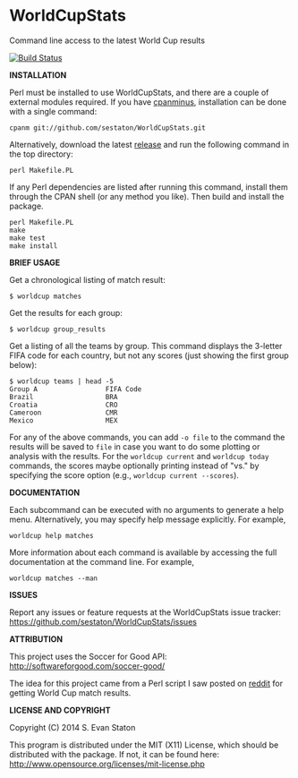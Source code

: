 WorldCupStats
=============

Command line access to the latest World Cup results

[![Build Status](https://travis-ci.org/sestaton/WorldCupStats.svg?branch=master)](https://travis-ci.org/sestaton/WorldCupStats)

**INSTALLATION**

Perl must be installed to use WorldCupStats, and there are a couple of external modules required. If you have [cpanminus](https://metacpan.org/pod/App::cpanminus), installation can be done with a single command:

    cpanm git://github.com/sestaton/WorldCupStats.git

Alternatively, download the latest [release](https://github.com/sestaton/WorldCupStats/releases) and run the following command in the top directory:

    perl Makefile.PL

If any Perl dependencies are listed after running this command, install them through the CPAN shell (or any method you like). Then build and install the package.

    perl Makefile.PL
    make
    make test
    make install

**BRIEF USAGE**

Get a chronological listing of match result:

    $ worldcup matches

Get the results for each group:

    $ worldcup group_results

Get a listing of all the teams by group. This command displays the 3-letter FIFA code for each country, but not any scores (just showing the first group below):

    $ worldcup teams | head -5
    Group A                 FIFA Code
    Brazil                  BRA
    Croatia                 CRO
    Cameroon                CMR
    Mexico                  MEX

For any of the above commands, you can add `-o file` to the command the results will be saved to `file` in case you want to do some plotting or analysis with the results. For the `worldcup current` and `worldcup today` commands, the scores maybe optionally printing instead of "vs." by specifying the score option (e.g., `worldcup current --scores`).

**DOCUMENTATION**

Each subcommand can be executed with no arguments to generate a help menu. Alternatively, you may specify help message explicitly. For example,

    worldcup help matches

More information about each command is available by accessing the full documentation at the command line. For example,

    worldcup matches --man

**ISSUES**

Report any issues or feature requests at the WorldCupStats issue tracker: https://github.com/sestaton/WorldCupStats/issues

**ATTRIBUTION**

This project uses the Soccer for Good API: http://softwareforgood.com/soccer-good/

The idea for this project came from a Perl script I saw posted on [reddit](http://www.reddit.com/r/perl/comments/28kt0s/world_cup_results_in_perl/) for getting World Cup match results.

**LICENSE AND COPYRIGHT**

Copyright (C) 2014 S. Evan Staton

This program is distributed under the MIT (X11) License, which should be distributed with the package. 
If not, it can be found here: http://www.opensource.org/licenses/mit-license.php